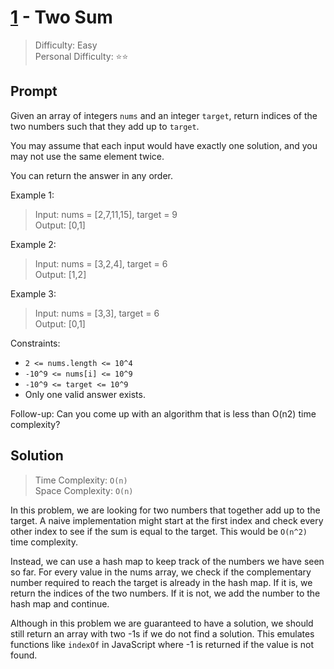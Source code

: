 # [1] - Two Sum

> Difficulty: Easy\
> Personal Difficulty: ⭐️⭐️

## Prompt

Given an array of integers `nums` and an integer `target`, return indices of the
two numbers such that they add up to `target`.

You may assume that each input would have exactly one solution, and you may not
use the same element twice.

You can return the answer in any order.

Example 1:

> Input: nums = [2,7,11,15], target = 9\
> Output: [0,1]

Example 2:

> Input: nums = [3,2,4], target = 6\
> Output: [1,2]

Example 3:

> Input: nums = [3,3], target = 6\
> Output: [0,1]

Constraints:

- `2 <= nums.length <= 10^4`
- `-10^9 <= nums[i] <= 10^9`
- `-10^9 <= target <= 10^9`
- Only one valid answer exists.

Follow-up: Can you come up with an algorithm that is less than O(n2) time
complexity?

## Solution

> Time Complexity: `O(n)`\
> Space Complexity: `O(n)`

In this problem, we are looking for two numbers that together add up to the
target. A naive implementation might start at the first index and check every
other index to see if the sum is equal to the target. This would be `O(n^2)`
time complexity.

Instead, we can use a hash map to keep track of the numbers we have seen so far.
For every value in the nums array, we check if the complementary number required
to reach the target is already in the hash map. If it is, we return the indices
of the two numbers. If it is not, we add the number to the hash map and
continue.

Although in this problem we are guaranteed to have a solution, we should still
return an array with two -1s if we do not find a solution. This emulates
functions like `indexOf` in JavaScript where -1 is returned if the value is not
found.

[1]: https://leetcode.com/problems/two-sum/
